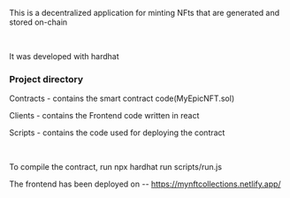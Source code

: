 <p>This is a decentralized application for minting NFts that are generated and stored on-chain</p><br>
<p>It was developed with hardhat</p>
<h3>Project directory</h3>
<p> Contracts - contains the smart contract code(MyEpicNFT.sol)</p>
<p> Clients - contains the Frontend code written in react</p>
<p> Scripts - contains the code used for deploying the contract </p> <br>

<p> To compile the contract, run npx hardhat run scripts/run.js</p>

The frontend has been deployed on -- https://mynftcollections.netlify.app/


```
